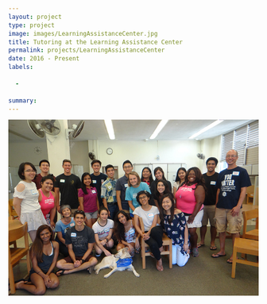 ```yaml
---
layout: project
type: project
image: images/LearningAssistanceCenter.jpg
title: Tutoring at the Learning Assistance Center
permalink: projects/LearningAssistanceCenter
date: 2016 - Present
labels:
  
  -
  
summary: 
---
```


<img class="ui centered middle image" src="../images/LearningAssistanceCenter.jpg">

